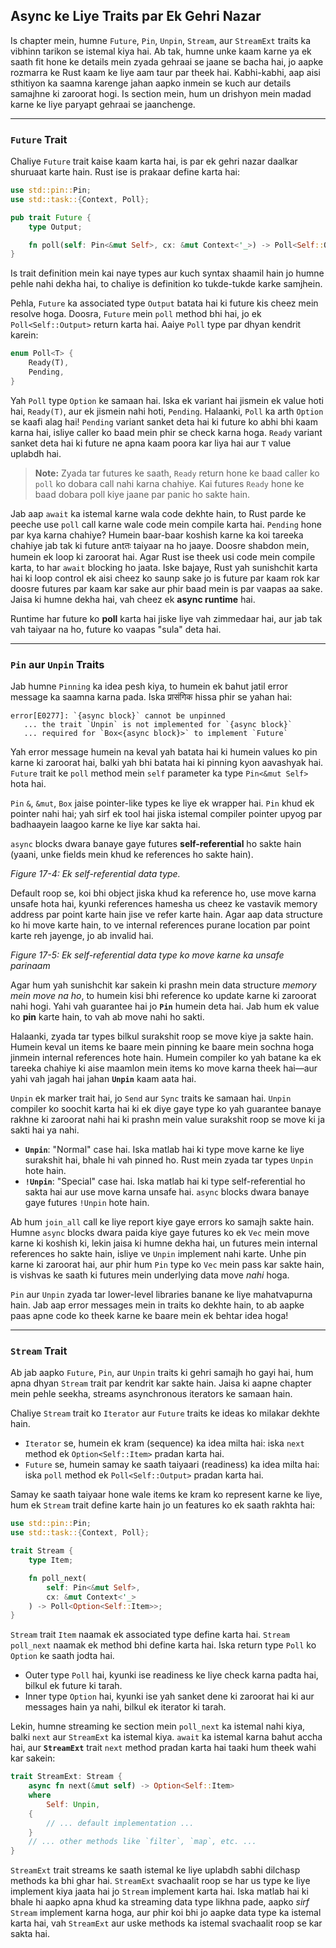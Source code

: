 ## Async ke Liye Traits par Ek Gehri Nazar

Is chapter mein, humne `Future`, `Pin`, `Unpin`, `Stream`, aur `StreamExt` traits ka vibhinn tarikon se istemal kiya hai. Ab tak, humne unke kaam karne ya ek saath fit hone ke details mein zyada gehraai se jaane se bacha hai, jo aapke rozmarra ke Rust kaam ke liye aam taur par theek hai. Kabhi-kabhi, aap aisi sthitiyon ka saamna karenge jahan aapko inmein se kuch aur details samajhne ki zaroorat hogi. Is section mein, hum un drishyon mein madad karne ke liye paryapt gehraai se jaanchenge.

-----

### `Future` Trait

Chaliye `Future` trait kaise kaam karta hai, is par ek gehri nazar daalkar shuruaat karte hain. Rust ise is prakaar define karta hai:

```rust
use std::pin::Pin;
use std::task::{Context, Poll};

pub trait Future {
    type Output;

    fn poll(self: Pin<&mut Self>, cx: &mut Context<'_>) -> Poll<Self::Output>;
}
```

Is trait definition mein kai naye types aur kuch syntax shaamil hain jo humne pehle nahi dekha hai, to chaliye is definition ko tukde-tukde karke samjhein.

Pehla, `Future` ka associated type `Output` batata hai ki future kis cheez mein resolve hoga. Doosra, `Future` mein `poll` method bhi hai, jo ek `Poll<Self::Output>` return karta hai. Aaiye `Poll` type par dhyan kendrit karein:

```rust
enum Poll<T> {
    Ready(T),
    Pending,
}
```

Yah `Poll` type `Option` ke samaan hai. Iska ek variant hai jismein ek value hoti hai, `Ready(T)`, aur ek jismein nahi hoti, `Pending`. Halaanki, `Poll` ka arth `Option` se kaafi alag hai\! `Pending` variant sanket deta hai ki future ko abhi bhi kaam karna hai, isliye caller ko baad mein phir se check karna hoga. `Ready` variant sanket deta hai ki future ne apna kaam poora kar liya hai aur `T` value uplabdh hai.

> **Note:** Zyada tar futures ke saath, `Ready` return hone ke baad caller ko `poll` ko dobara call nahi karna chahiye. Kai futures `Ready` hone ke baad dobara poll kiye jaane par panic ho sakte hain.

Jab aap `await` ka istemal karne wala code dekhte hain, to Rust parde ke peeche use `poll` call karne wale code mein compile karta hai. `Pending` hone par kya karna chahiye? Humein baar-baar koshish karne ka koi tareeka chahiye jab tak ki future antतः taiyaar na ho jaaye. Doosre shabdon mein, humein ek loop ki zaroorat hai. Agar Rust ise theek usi code mein compile karta, to har `await` blocking ho jaata. Iske bajaye, Rust yah sunishchit karta hai ki loop control ek aisi cheez ko saunp sake jo is future par kaam rok kar doosre futures par kaam kar sake aur phir baad mein is par vaapas aa sake. Jaisa ki humne dekha hai, vah cheez ek **async runtime** hai.

Runtime har future ko **poll** karta hai jiske liye vah zimmedaar hai, aur jab tak vah taiyaar na ho, future ko vaapas "sula" deta hai.

-----

### `Pin` aur `Unpin` Traits

Jab humne `Pinning` ka idea pesh kiya, to humein ek bahut jatil error message ka saamna karna pada. Iska प्रासंगिक hissa phir se yahan hai:

```text
error[E0277]: `{async block}` cannot be unpinned
   ... the trait `Unpin` is not implemented for `{async block}`
   ... required for `Box<{async block}>` to implement `Future`
```

Yah error message humein na keval yah batata hai ki humein values ko pin karne ki zaroorat hai, balki yah bhi batata hai ki pinning kyon aavashyak hai. `Future` trait ke `poll` method mein `self` parameter ka type `Pin<&mut Self>` hota hai.

`Pin` `&`, `&mut`, `Box` jaise pointer-like types ke liye ek wrapper hai. `Pin` khud ek pointer nahi hai; yah sirf ek tool hai jiska istemal compiler pointer upyog par badhaayein laagoo karne ke liye kar sakta hai.

`async` blocks dwara banaye gaye futures **self-referential** ho sakte hain (yaani, unke fields mein khud ke references ho sakte hain).

*Figure 17-4: Ek self-referential data type.*

Default roop se, koi bhi object jiska khud ka reference ho, use move karna unsafe hota hai, kyunki references hamesha us cheez ke vastavik memory address par point karte hain jise ve refer karte hain. Agar aap data structure ko hi move karte hain, to ve internal references purane location par point karte reh jayenge, jo ab invalid hai.

*Figure 17-5: Ek self-referential data type ko move karne ka unsafe parinaam*

Agar hum yah sunishchit kar sakein ki prashn mein data structure *memory mein move na ho*, to humein kisi bhi reference ko update karne ki zaroorat nahi hogi. Yahi vah guarantee hai jo **`Pin`** humein deta hai. Jab hum ek value ko **pin** karte hain, to vah ab move nahi ho sakti.

Halaanki, zyada tar types bilkul surakshit roop se move kiye ja sakte hain. Humein keval un items ke baare mein pinning ke baare mein sochna hoga jinmein internal references hote hain. Humein compiler ko yah batane ka ek tareeka chahiye ki aise maamlon mein items ko move karna theek hai—aur yahi vah jagah hai jahan **`Unpin`** kaam aata hai.

`Unpin` ek marker trait hai, jo `Send` aur `Sync` traits ke samaan hai. `Unpin` compiler ko soochit karta hai ki ek diye gaye type ko yah guarantee banaye rakhne ki zaroorat nahi hai ki prashn mein value surakshit roop se move ki ja sakti hai ya nahi.

  * **`Unpin`**: "Normal" case hai. Iska matlab hai ki type move karne ke liye surakshit hai, bhale hi vah pinned ho. Rust mein zyada tar types `Unpin` hote hain.
  * **`!Unpin`**: "Special" case hai. Iska matlab hai ki type self-referential ho sakta hai aur use move karna unsafe hai. `async` blocks dwara banaye gaye futures `!Unpin` hote hain.

Ab hum `join_all` call ke liye report kiye gaye errors ko samajh sakte hain. Humne `async` blocks dwara paida kiye gaye futures ko ek `Vec` mein move karne ki koshish ki, lekin jaisa ki humne dekha hai, un futures mein internal references ho sakte hain, isliye ve `Unpin` implement nahi karte. Unhe pin karne ki zaroorat hai, aur phir hum `Pin` type ko `Vec` mein pass kar sakte hain, is vishvas ke saath ki futures mein underlying data move *nahi* hoga.

`Pin` aur `Unpin` zyada tar lower-level libraries banane ke liye mahatvapurna hain. Jab aap error messages mein in traits ko dekhte hain, to ab aapke paas apne code ko theek karne ke baare mein ek behtar idea hoga\!

-----

### `Stream` Trait

Ab jab aapko `Future`, `Pin`, aur `Unpin` traits ki gehri samajh ho gayi hai, hum apna dhyan `Stream` trait par kendrit kar sakte hain. Jaisa ki aapne chapter mein pehle seekha, streams asynchronous iterators ke samaan hain.

Chaliye `Stream` trait ko `Iterator` aur `Future` traits ke ideas ko milakar dekhte hain.

  * `Iterator` se, humein ek kram (sequence) ka idea milta hai: iska `next` method ek `Option<Self::Item>` pradan karta hai.
  * `Future` se, humein samay ke saath taiyaari (readiness) ka idea milta hai: iska `poll` method ek `Poll<Self::Output>` pradan karta hai.

Samay ke saath taiyaar hone wale items ke kram ko represent karne ke liye, hum ek `Stream` trait define karte hain jo un features ko ek saath rakhta hai:

```rust
use std::pin::Pin;
use std::task::{Context, Poll};

trait Stream {
    type Item;

    fn poll_next(
        self: Pin<&mut Self>,
        cx: &mut Context<'_>
    ) -> Poll<Option<Self::Item>>;
}
```

`Stream` trait `Item` naamak ek associated type define karta hai. `Stream` `poll_next` naamak ek method bhi define karta hai. Iska return type `Poll` ko `Option` ke saath jodta hai.

  * Outer type `Poll` hai, kyunki ise readiness ke liye check karna padta hai, bilkul ek future ki tarah.
  * Inner type `Option` hai, kyunki ise yah sanket dene ki zaroorat hai ki aur messages hain ya nahi, bilkul ek iterator ki tarah.

Lekin, humne streaming ke section mein `poll_next` ka istemal nahi kiya, balki `next` aur `StreamExt` ka istemal kiya. `await` ka istemal karna bahut accha hai, aur **`StreamExt`** trait `next` method pradan karta hai taaki hum theek wahi kar sakein:

```rust
trait StreamExt: Stream {
    async fn next(&mut self) -> Option<Self::Item>
    where
        Self: Unpin,
    {
        // ... default implementation ...
    }
    // ... other methods like `filter`, `map`, etc. ...
}
```

`StreamExt` trait streams ke saath istemal ke liye uplabdh sabhi dilchasp methods ka bhi ghar hai. `StreamExt` svachaalit roop se har us type ke liye implement kiya jaata hai jo `Stream` implement karta hai. Iska matlab hai ki bhale hi aapko apna khud ka streaming data type likhna pade, aapko *sirf* `Stream` implement karna hoga, aur phir koi bhi jo aapke data type ka istemal karta hai, vah `StreamExt` aur uske methods ka istemal svachaalit roop se kar sakta hai.